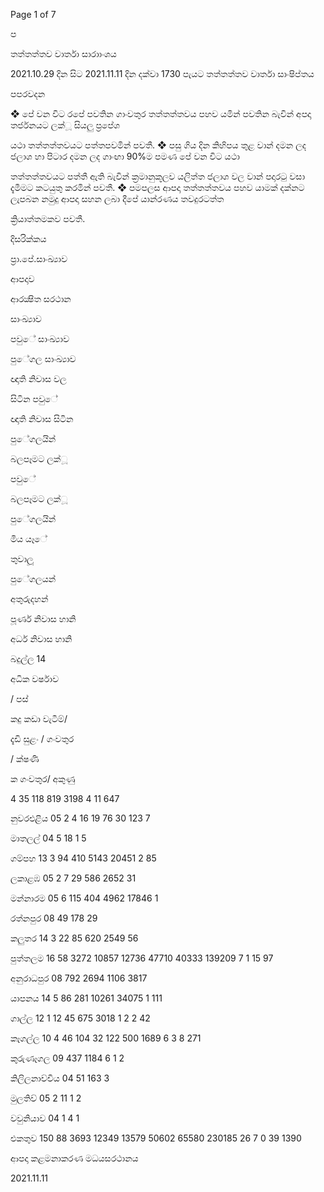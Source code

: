 Page 1 of 7

ප

තත්තත්තව වාර්තා සාරාාංශය

2021.10.29 දින සිට 2021.11.11 දින දක්වා 1730 පැයට තත්තත්තව වාර්තා සාංෂිප්තය

පපරවදන

❖ පේ වන විට රපේ පවතින ගාංවතුර තත්තත්තවය පහව යමින් පවතින බැවින් අපදා තර්ජනයට ලක්ූ සියලු ප්‍රපේශ

යථා තත්තත්තවයට පත්තපවමින් පවතී. ❖ පසු ගිය දින කිහිපය තුළ වාන් දමන ලද ජලාශ හා පිටාර දමන ලද ගාංඟා 90%ම පමණ පේ වන විට යථා

තත්තත්තවයට පත්තී ඇති බැවින් ක්‍රමානුකූලව යලිත්ත ජලාශ වල වාන් පදාරටු වසා දැමීමට කටයුතු කරමින් පවතී. ❖ පමපලස ආපදා තත්තත්තවය පහව යාමක් දක්නට ලැපබන නමුදු ආපදා සහන ලබා දීපේ යාන්රණය තවදුරටත්ත

ක්‍රියාත්තමකව පවතී.

දිසරික්කය

ප්‍රා.පේ.සාංඛ්‍යාව

ආපදාව

ආරක්‍ෂිත සරථාන

සාංඛ්‍යාව

පවුේ සාංඛ්‍යාව

පුේගල සාංඛ්‍යාව

ඥාති නිවාස වල

සිටින පවුේ

ඥාති නිවාස සිටින

පුේගලයින්

බලපෑමට ලක්ූ

පවුේ

බලපෑමට ලක්ූ

පුේගලයින්

මිය යෑේ

තුවාලූ

පුේගලයන්

අතුරුදහන්

පූර්ණ නිවාස හානි

අර්ධ නිවාස හානි

බදුල්ල 14

අධික වර්ෂාව

/ පස්

කදු කඩා වැටීම්/

දැඩි සුළං / ගංවතුර

/ ක්ෂණි

ක ගංවතුර/ අකුණු

4 35 118 819 3198 4 11 647

නුවරඑළිය 05 2 4 16 19 76 30 123 7

මාතලල් 04 5 18 1 5

ගම්පහ 13 3 94 410 5143 20451 2 85

ලකාළඹ 05 2 7 29 586 2652 31

මන්නාරම 05 6 115 404 4962 17846 1

රත්නපුර 08 49 178 29

කලුතර 14 3 22 85 620 2549 56

පුත්තලම 16 58 3272 10857 12736 47710 40333 139209 7 1 15 97

අනුරාධපුර 08 792 2694 1106 3817

යාපනය 14 5 86 281 10261 34075 1 111

ගාල්ල 12 1 12 45 675 3018 1 2 2 42

කෑගල්ල 10 4 46 104 32 122 500 1689 6 3 8 271

කුරුණෑගල 09 437 1184 6 1 2

කිලිලනාච්චිය 04 51 163 3

මුලතිව් 05 2 11 1 2

වවුනියාව 04 1 4 1

එකතුව 150 88 3693 12349 13579 50602 65580 230185 26 7 0 39 1390

ආපදා කළමනාකරණ මධයසරථානය

2021.11.11